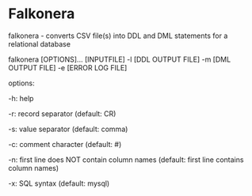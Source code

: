 Falkonera
=========
falkonera - converts CSV file(s) into DDL and DML statements for a relational database


falkonera [OPTIONS]... [INPUTFILE] -l [DDL OUTPUT FILE] -m [DML OUTPUT FILE] -e [ERROR LOG FILE]


options:

-h: help

-r: record separator  (default: CR)

-s: value separator   (default: comma)

-c: comment character (default: #)

-n: first line does NOT contain column names  (default: first line contains column names)

-x: SQL syntax (default: mysql)



